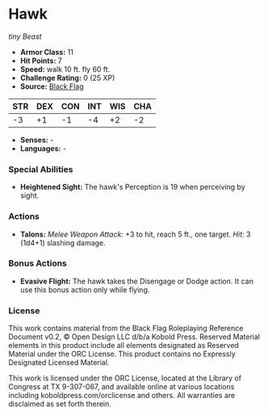 # Hawk

*tiny* *Beast*

- **Armor Class:** 11
- **Hit Points:** 7 
- **Speed:** walk 10 ft. fly 60 ft.
- **Challenge Rating:** 0 (25 XP)
- **Source:** [Black Flag](https://koboldpress.com/kpstore/product/tovrpg-pg-mv/)

| STR | DEX | CON | INT | WIS | CHA |
| --- | --- | --- | --- | --- | --- |
| -3 | +1 | -1 | -4 | +2 | -2 |

- **Senses:** -
- **Languages:** -

### Special Abilities

- **Heightened Sight:** The hawk's Perception is 19 when perceiving by sight.

### Actions

- **Talons:** _Melee Weapon Attack:_ +3 to hit, reach 5 ft., one target. _Hit:_ 3 (1d4+1) slashing damage.

### Bonus Actions

- **Evasive Flight:** The hawk takes the Disengage or Dodge action. It can use this bonus action only while flying.


### License

This work contains material from the Black Flag Roleplaying Reference Document v0.2, © Open Design LLC d/b/a Kobold Press. Reserved Material elements in this product include all elements designated as Reserved Material under the ORC License. This product contains no Expressly Designated Licensed Material.

This work is licensed under the ORC License, located at the Library of Congress at TX 9-307-067, and available online at various locations including koboldpress.com/orclicense and others. All warranties are disclaimed as set forth therein.
